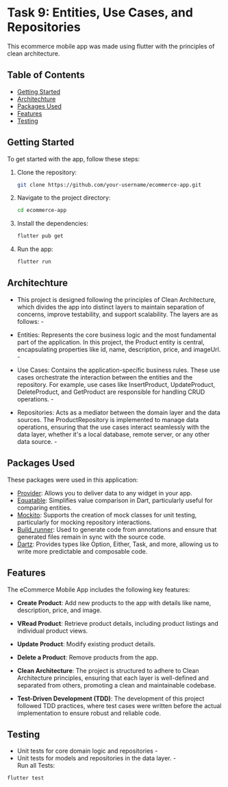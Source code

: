 # Task 9: Entities, Use Cases, and Repositories  

This ecommerce mobile app was made using flutter with the principles of clean architecture.


## Table of Contents

- [Getting Started](#getting-started)
- [Architechture](#Architechture)
- [Packages Used](#packages-used)
- [Features](#features)
- [Testing](#Testing)

## Getting Started

To get started with the app, follow these steps:

1. Clone the repository:
    ```bash
    git clone https://github.com/your-username/ecommerce-app.git
    ```

2. Navigate to the project directory:
    ```bash
    cd ecommerce-app
    ```

3. Install the dependencies:
    ```bash
    flutter pub get
    ```

4. Run the app:
    ```bash
    flutter run
    ```

## Architechture

- This project is designed following the principles of Clean Architecture, which divides the app into distinct layers to maintain separation of concerns, improve testability, and support scalability. The layers are as follows: - 

- Entities: Represents the core business logic and the most fundamental part of the application. In this project, the Product entity is central, encapsulating properties like id, name, description, price, and imageUrl. - 

- Use Cases: Contains the application-specific business rules. These use cases orchestrate the interaction between the entities and the repository. For example, use cases like InsertProduct, UpdateProduct, DeleteProduct, and GetProduct are responsible for handling CRUD operations. - 

- Repositories: Acts as a mediator between the domain layer and the data sources. The ProductRepository is implemented to manage data operations, ensuring that the use cases interact seamlessly with the data layer, whether it's a local database, remote server, or any other data source. -    

## Packages Used

These packages were used in this application:

- [Provider](https://pub.dev/packages/provider): Allows you to deliver data to any widget in your app.
- [Equatable](https://pub.dev/packages/equatable): Simplifies value comparison in Dart, particularly useful for comparing entities.
- [Mockito](https://pub.dev/packages/mockito): Supports the creation of mock classes for unit testing, particularly for mocking repository interactions.
- [Build_runner](https://pub.dev/packages/build_runner): Used to generate code from annotations and ensure that generated files remain in sync with the source code.
- [Dartz](https://pub.dev/packages/dartz): Provides types like Option, Either, Task, and more, allowing us to write more predictable and composable code.

## Features

The eCommerce Mobile App includes the following key features:

- **Create Product**: Add new products to the app with details like name, description, price, and image.
- **VRead Product**: Retrieve product details, including product listings and individual product views.
- **Update Product**: Modify existing product details.
- **Delete a Product**: Remove products from the app.
- **Clean Architecture**: The project is structured to adhere to Clean Architecture principles, ensuring that each layer is well-defined and separated from others, promoting a clean and maintainable codebase.

- **Test-Driven Development (TDD)**: The development of this project followed TDD practices, where test cases were written before the actual implementation to ensure robust and reliable code.  

## Testing
- Unit tests for core domain logic and repositories -
- Unit tests for models and repositories in the data layer. -   
Run all Tests:   
```
flutter test
```
